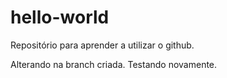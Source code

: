 # hello-world
Repositório para aprender a utilizar o github.

Alterando na branch criada.
Testando novamente.
